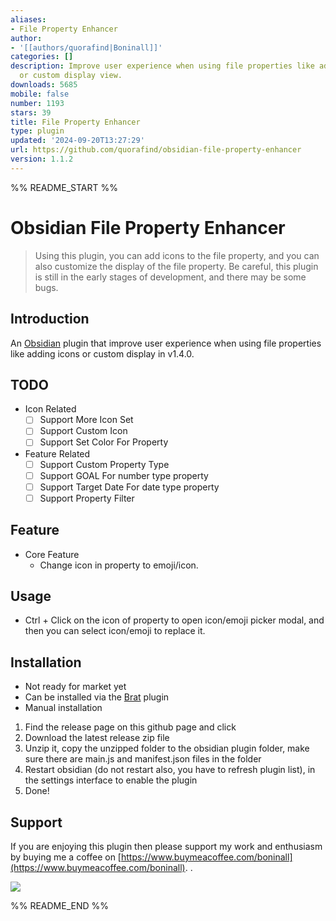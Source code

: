 ```yaml
---
aliases:
- File Property Enhancer
author:
- '[[authors/quorafind|Boninall]]'
categories: []
description: Improve user experience when using file properties like adding icons
  or custom display view.
downloads: 5685
mobile: false
number: 1193
stars: 39
title: File Property Enhancer
type: plugin
updated: '2024-09-20T13:27:29'
url: https://github.com/quorafind/obsidian-file-property-enhancer
version: 1.1.2
---
```


%% README_START %%

# Obsidian File Property Enhancer

> Using this plugin, you can add icons to the file property, and you can also customize the display of the file
> property.
> Be careful, this plugin is still in the early stages of development, and there may be some bugs.

## Introduction

An [Obsidian](https://obsidian.md/) plugin that improve user experience when using file properties like adding icons or
custom display in v1.4.0.

## TODO

- Icon Related
    - [ ] Support More Icon Set
    - [ ] Support Custom Icon
    - [ ] Support Set Color For Property
- Feature Related
    - [ ] Support Custom Property Type
    - [ ] Support GOAL For number type property
    - [ ] Support Target Date For date type property
    - [ ] Support Property Filter

## Feature

- Core Feature
    - Change icon in property to emoji/icon.

## Usage

- Ctrl + Click on the icon of property to open icon/emoji picker modal, and then you can select icon/emoji to replace
  it.

## Installation

- Not ready for market yet
- Can be installed via the [Brat](https://github.com/TfTHacker/obsidian42-brat) plugin
- Manual installation

1. Find the release page on this github page and click
2. Download the latest release zip file
3. Unzip it, copy the unzipped folder to the obsidian plugin folder, make sure there are main.js and manifest.json files
   in the folder
4. Restart obsidian (do not restart also, you have to refresh plugin list), in the settings interface to enable the
   plugin
5. Done!

## Support

If you are enjoying this plugin then please support my work and enthusiasm by buying me a coffee
on [https://www.buymeacoffee.com/boninall](https://www.buymeacoffee.com/boninall).
.

<a href="https://www.buymeacoffee.com/boninall"><img src="https://img.buymeacoffee.com/button-api/?text=Buy me a coffee&emoji=&slug=boninall&button_colour=6495ED&font_colour=ffffff&font_family=Lato&outline_colour=000000&coffee_colour=FFDD00"></a>


%% README_END %%